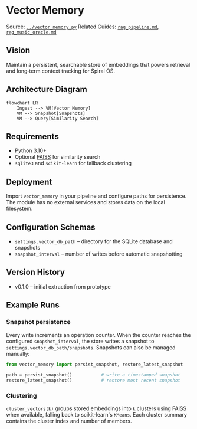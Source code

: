 # Vector Memory

Source: [`../vector_memory.py`](../vector_memory.py)
Related Guides: [`rag_pipeline.md`](rag_pipeline.md), [`rag_music_oracle.md`](rag_music_oracle.md)

## Vision

Maintain a persistent, searchable store of embeddings that powers retrieval and
long‑term context tracking for Spiral OS.

## Architecture Diagram

```mermaid
flowchart LR
    Ingest --> VM[Vector Memory]
    VM --> Snapshot[Snapshots]
    VM --> Query[Similarity Search]
```

## Requirements

- Python 3.10+
- Optional [FAISS](https://github.com/facebookresearch/faiss) for similarity search
- `sqlite3` and `scikit-learn` for fallback clustering

## Deployment

Import `vector_memory` in your pipeline and configure paths for persistence. The
module has no external services and stores data on the local filesystem.

## Configuration Schemas

- `settings.vector_db_path` – directory for the SQLite database and snapshots
- `snapshot_interval` – number of writes before automatic snapshotting

## Version History

- v0.1.0 – initial extraction from prototype

## Example Runs

### Snapshot persistence

Every write increments an operation counter. When the counter reaches the
configured `snapshot_interval`, the store writes a snapshot to
`settings.vector_db_path/snapshots`. Snapshots can also be managed manually:

```python
from vector_memory import persist_snapshot, restore_latest_snapshot

path = persist_snapshot()           # write a timestamped snapshot
restore_latest_snapshot()           # restore most recent snapshot
```

### Clustering

`cluster_vectors(k)` groups stored embeddings into `k` clusters using FAISS when
available, falling back to scikit-learn's `KMeans`. Each cluster summary contains
the cluster index and number of members.
